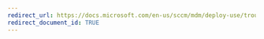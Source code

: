 ```yaml
---
redirect_url: https://docs.microsoft.com/en-us/sccm/mdm/deploy-use/troubleshoot-lookout-integration
redirect_document_id: TRUE
---
```

